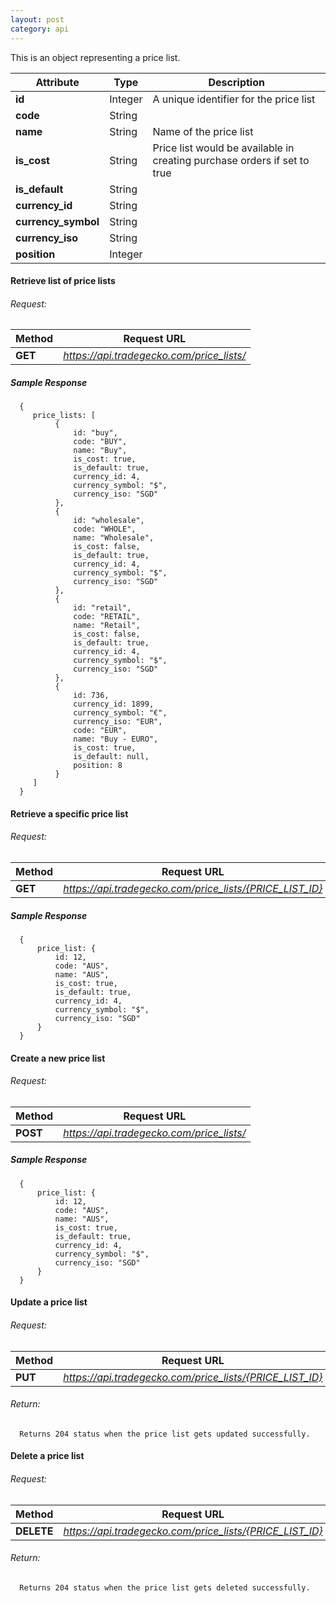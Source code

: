 ```yaml
---
layout: post
category: api
---
```


This is an object representing a price list.

Attribute                      | Type          | Description                                         
------------------------------ | ------------- | ------------                                        
**id**                         | Integer       |  A unique identifier for the price list            
**code**                       | String        |                           
**name**                       | String        |  Name of the price list              
**is_cost**                    | String        |  Price list would be available in creating purchase orders if set to true
**is_default**                 | String        |
**currency_id**                | String        |                 
**currency_symbol**            | String        |                 
**currency_iso**               | String        |                 
**position**                   | Integer       |                 


####   Retrieve list of price lists

######     Request:
Method     | Request URL   
-----------| ------------- 
**GET**    | *https://api.tradegecko.com/price_lists/*

##### Sample Response

      {
         price_lists: [
              {
                  id: "buy",
                  code: "BUY",
                  name: "Buy",
                  is_cost: true,
                  is_default: true,
                  currency_id: 4,
                  currency_symbol: "$",
                  currency_iso: "SGD"
              },
              {
                  id: "wholesale",
                  code: "WHOLE",
                  name: "Wholesale",
                  is_cost: false,
                  is_default: true,
                  currency_id: 4,
                  currency_symbol: "$",
                  currency_iso: "SGD"
              },
              {
                  id: "retail",
                  code: "RETAIL",
                  name: "Retail",
                  is_cost: false,
                  is_default: true,
                  currency_id: 4,
                  currency_symbol: "$",
                  currency_iso: "SGD"
              },
              {
                  id: 736,
                  currency_id: 1899,
                  currency_symbol: "€",
                  currency_iso: "EUR",
                  code: "EUR",
                  name: "Buy - EURO",
                  is_cost: true,
                  is_default: null,
                  position: 8
              }
         ]
      }

####   Retrieve a specific price list

######     Request:
Method     | Request URL   
-----------| ------------- 
**GET**    | *https://api.tradegecko.com/price_lists/{PRICE_LIST_ID}*

##### Sample Response

      {
          price_list: {
              id: 12,
              code: "AUS",
              name: "AUS",
              is_cost: true,
              is_default: true,
              currency_id: 4,
              currency_symbol: "$",
              currency_iso: "SGD"
          }
      }

####   Create a new price list

######     Request:
Method     | Request URL   
-----------| ------------- 
**POST**   | *https://api.tradegecko.com/price_lists/*

##### Sample Response

      {
          price_list: {
              id: 12,
              code: "AUS",
              name: "AUS",
              is_cost: true,
              is_default: true,
              currency_id: 4,
              currency_symbol: "$",
              currency_iso: "SGD"
          }
      }


####   Update a price list

######     Request:
Method     | Request URL   
-----------| ------------- 
**PUT**    | *https://api.tradegecko.com/price_lists/{PRICE_LIST_ID}*

###### Return:
      Returns 204 status when the price list gets updated successfully. 


####   Delete a price list

######     Request:
Method     | Request URL   
-----------| ------------- 
**DELETE** | *https://api.tradegecko.com/price_lists/{PRICE_LIST_ID}*

###### Return:
      Returns 204 status when the price list gets deleted successfully. 
